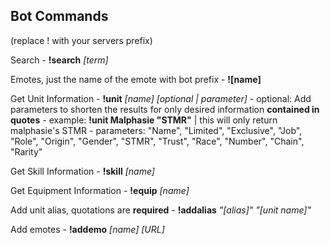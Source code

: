 ## Bot Commands ##
(replace ! with your servers prefix)

Search
    - **!search** *[term]*

Emotes, just the name of the emote with bot prefix
    - **![name]**

Get Unit Information
    - **!unit** *[name] [optional | parameter]*
    - optional: Add parameters to shorten the results for only desired information **contained in quotes**
    - example: **!unit Malphasie "STMR"**  | this will only return malphasie's STMR
    - parameters: "Name", "Limited", "Exclusive", "Job", "Role", "Origin", 
                    "Gender", "STMR", "Trust", "Race", "Number", "Chain", "Rarity"

Get Skill Information
    - **!skill** *[name]*

Get Equipment Information
    - **!equip** *[name]*

Add unit alias, quotations are **required**
    - **!addalias** *"[alias]" "[unit name]"*

Add emotes
    - **!addemo** *[name] [URL]*
